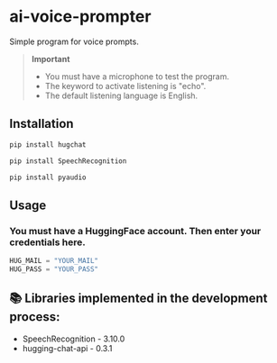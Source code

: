 # ai-voice-prompter

Simple program for voice prompts.

> **Important**  
> - You must have a microphone to test the program.
> - The keyword to activate listening is "echo".
> - The default listening language is English.

## Installation
```bash
pip install hugchat
```
```bash
pip install SpeechRecognition
```
```bash
pip install pyaudio
```

## Usage

### You must have a HuggingFace account. Then enter your credentials here.

```py
HUG_MAIL = "YOUR_MAIL"
HUG_PASS = "YOUR_PASS"

```
## 📚 Libraries implemented in the development process: 
- SpeechRecognition - 3.10.0
- hugging-chat-api - 0.3.1
